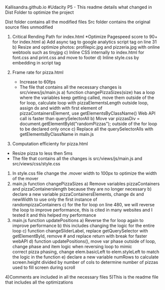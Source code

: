 Kallisandra.github.io
#Udacity P5 - This readme details what changed in Dist Folder to optimize the project

Dist folder contains all the modified files
Src folder contains the original source files unmodified

1) Critical Rending Path for index.html
  *Optimize Pagespeed score to 90+ for index.html
  a) Add async tag to google analytics script tag on line 31
  b) Resize and optimize photos: profilepic.jpg and pizzeria.jpg with online webtools such as tinyjpg 
  c) Inline CSS internally to index.html for font.css and print.css and move to footer
  d) Inline style.css by embedding in script tag 

2) Frame rate for pizza.html
   * Increase to 60fps
   * The file that contains all the necessary changes is src/views/js/main.js
   a) function changePizzaSizes(size) has a loop where the variables keep getting called, move them outside of the for             loop, calculate loop with pizzaElementsLength outside loop, assign dx and width with first element of     
      pizzaContainersElement, use getElementsByClassName() Web API call is faster than querySelectorAll
   b) Move var pizzasDiv = document.getElementById("randomPizzas"); outside of the for loop to be declared only once
   c) Replace all the querySelectorAlls with getElementsByClassName in main.js

3) Computation efficienty for pizza.html
  * Resize pizza to less then 5ms 
  * The file that contains all the changes is src/views/js/main.js and src/views/css/style.css
  1) In style.css file change the .mover width to 100px to optimize the width of the mover
  2) main.js function changePizzaSizes
    a) Remove variables pizzaContainers and pizzaContainerslength because they are no longer necessary 
    b) declare a new variable pizzaContainersElements, change dx and newWidth to use only the first instance of     
       randompizzaContainers
    c) for the for loop on line 480, we will reverse the loop to improve performance, this is cited in many websites and I          tested it and this helped my performance 
  3) main.js function updatePositions
    a) Reverse the for loop again to improve performance
    b) this includes changing the logic for the entire loop
    c) function changeSliderLabel, replace getQuerySelector with getElementById, remove # and replace return with break for         faster webAPI
    d) function updatePositions(), move var phase outside of loop, change phase and item logic when reversing loop to mimic  
       correct pizza phasing, change elem.basicLeft to elem.styleLeft to match the logic in the function
    e) declare a new variable numRows to calculate screen.height divided by number of cols to determine number of pizzas used       to fill screen during scroll

4)Comments are included in all the necessary files
5)This is the readme file that includes all the optimizations

